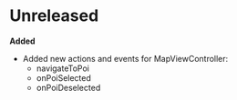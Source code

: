 # Unreleased

**Added**
- Added new actions and events for MapViewController:
    - navigateToPoi
    - onPoiSelected
    - onPoiDeselected
